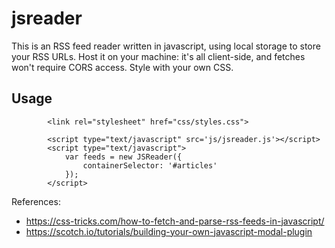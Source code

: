 # jsreader

This is an RSS feed reader written in javascript, using local storage to store your RSS URLs. Host it on your machine: it's all client-side, and fetches won't require CORS access. Style with your own CSS.

## Usage
```
		<link rel="stylesheet" href="css/styles.css">

		<script type="text/javascript" src='js/jsreader.js'></script>
		<script type="text/javascript">
			var feeds = new JSReader({
			    containerSelector: '#articles'
			});
		</script>

```

References:

- https://css-tricks.com/how-to-fetch-and-parse-rss-feeds-in-javascript/
- https://scotch.io/tutorials/building-your-own-javascript-modal-plugin